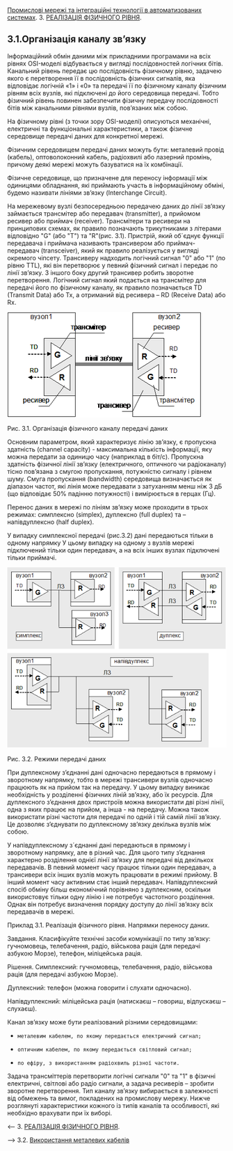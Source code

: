 [Промислові мережі та інтеграційні технології в автоматизованих системах](README.md). 3. [РЕАЛІЗАЦІЯ ФІЗИЧНОГО РІВНЯ](3.md).

## 3.1.Організація каналу зв’язку

Інформаційний обмін даними між прикладними програмами на всіх рівнях OSI-моделі відбувається у вигляді послідовностей логічних бітів. Канальний рівень передає цю послідовність фізичному рівню, задачею якого є перетворення її в послідовність фізичних сигналів, яка відповідає логічній «1» і «0» та передачі її по фізичному каналу фізичним рівням всіх вузлів, які підключені до його середовища передачі. Тобто фізичний рівень повинен забезпечити фізичну передачу послідовності бітів між канальними рівнями вузлів, пов’язаних між собою. 

На фізичному рівні (з точки зору OSI-моделі) описуються механічні, електричні та функціональні характеристики, а також фізичне середовище передачі даних для конкретної мережі.  

Фізичним середовищем передачі даних можуть бути: металевий провід (кабель), оптоволоконний кабель, радіохвилі або лазерний промінь, причому деякі мережі можуть базуватися на їх комбінації. 

Фізичне середовище, що призначене для переносу інформації між одиницями обладнання, які приймають участь в інформаційному обміні, будемо називати лініями зв’язку (Interchange Circuit).

На мережевому вузлі безпосередньою передачею даних до лінії зв’язку займається трансмітер або передавач (transmitter), а прийомом ресивер або приймач (receiver). Трансмітери та ресивери на принципових схемах, як правило позначають трикутниками з літерами відповідно "G" (або "T") та "R"(рис. 3.1). Пристрій, який об´єднує функції передавача і приймача називають трансивером або приймач-передавач (transceiver), який як правило реалізується у  вигляді окремого чіпсету. Трансиверу надходить логічний сигнал "0" або "1" (по рівню TTL), які він перетворює у певний фізичний сигнал і передає по лінії зв’язку. З іншого боку другий трансивер робить зворотне перетворення. Логічний сигнал який подається на трансмітер для передачі його по фізичному каналу, як правило позначається TD (Transmit Data) або Tx, а отриманий від ресивера – RD (Receive Data) або Rx. 

 

![img](media3/3_1.png)

Рис. 3.1. Організація фізичного каналу передачі даних

Основним параметром, який характеризує лінію зв’язку, є пропускна здатність (channel capacity) - максимальна кількість інформації, яку можна передати за одиницю часу (наприклад в біт/с). Пропускна здатність фізичної лінії зв’язку (електричного, оптичного чи радіоканалу) тісно пов’язана з смугою пропускання, потужністю сигналу і рівнем шуму. Смуга пропускання (bandwidth) середовища визначається як діапазон частот, які лінія може передавати з затуханням менш ніж 3 дБ (що відповідає 50% падінню потужності) і вимірюється в герцах (Гц).

Перенос даних в мережі по лініям зв’язку може проходити в трьох режимах: симплексно (simplex), дуплексно (full duplex) та – напівдуплексно (half duplex). 

У випадку симплексної передачі (рис.3.2) дані передаються тільки в одному напрямку У цьому випадку на одному з вузлів мережі підключений тільки один передавач, а на всіх інших вузлах підключені тільки приймачі. 

![img](media3/3_2.png)

Рис. 3.2. Режими передачі даних

При дуплексному з’єднанні дані одночасно передаються в прямому і зворотному напрямку, тобто в мережі трансивери вузлів одночасно працюють як на прийом так на передачу. У цьому випадку виникає необхідність у розділенні фізичних ліній зв’язку, або їх ресурсів. Для дуплексного з’єднання двох пристроїв можна використати дві різні лінії, одна з яких працює на прийом, а інша - на передачу. Можна також використати різні частоти для передачі по одній і тій самій лінії зв’язку. Це дозволяє з’єднувати по дуплексному зв’язку декілька вузлів між собою.

У напівдуплексному з´єднанні дані передаються в прямому і зворотному напрямку, але в різний час. Для цього типу з’єднання характерно розділення однієї лінії зв’язку для передачі від декількох передавачів. В певний момент часу працює тільки один передавач, а трансивери всіх інших вузлів можуть працювати в режимі прийому. В інший момент часу активним стає інший передавач. Напівдуплексний спосіб обміну більш економічний порівняно з дуплексним, оскільки використовує тільки одну лінію і не потребує частотного розділення. Однак він потребує визначення порядку доступу до лінії зв’язку всіх передавачів в мережі.

Приклад 3.1. Реалізація фізичного рівня. Напрямки переносу даних. 

Завдання. Класифікуйте технічні засоби комунікації по типу зв’язку: гучномовець, телебачення, радіо, військова рація (для передачі азбукою Морзе), телефон, міліцейська рація.

Рішення. Симплексний: гучномовець, телебачення, радіо, військова рація (для передачі азбукою Морзе).

Дуплексний: телефон (можна говорити і слухати одночасно).

Напівдуплексний: міліцейська рація (натискаєш – говориш, відпускаєш – слухаєш).

Канал зв’язку може бути реалізований різними середовищами:

-     металевим кабелем, по якому передається електричний сигнал;

-     оптичним кабелем, по якому передається світловий сигнал;

-     по ефіру, з використанням радіохвиль різної частоти.

Задача трансміттерів перетворити логічні сигнали "0" та "1" в фізичні електричні, світлові або радіо сигнали, а задача ресиверів – зробити зворотне перетворення. Тип каналу зв’язку вибирається в залежності від обмежень та вимог, покладених на промислову мережу. Нижче розглянуті характеристики кожного із типів каналів та особливості, які необхідно врахувати при їх виборі.   



<-- 3. [РЕАЛІЗАЦІЯ ФІЗИЧНОГО РІВНЯ](3.md).

--> 3.2. [Використання металевих кабелів](3_2.md) 